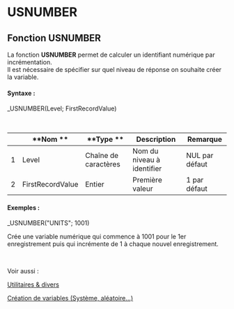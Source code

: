# USNUMBER

## Fonction USNUMBER

La fonction **USNUMBER** permet de calculer un identifiant numérique par incrémentation. \
Il est nécessaire de spécifier sur quel niveau de réponse on souhaite créer la variable.

#### Syntaxe :&nbsp;

\_USNUMBER(Level; FirstRecordValue)

&nbsp;

| &nbsp; | **Nom ** | **Type ** | **Description** | **Remarque** |
| --- | --- | --- | --- | --- |
| &#49; | Level | Chaîne de caractères | Nom du niveau à identifier | NUL par défaut |
| &#50; | FirstRecordValue | Entier | Première valeur | &#49; par défaut |


#### Exemples :

\_USNUMBER("UNITS"; 1001)

Crée une variable numérique qui commence à 1001 pour le 1er enregistrement puis qui incrémente de 1 à chaque nouvel enregistrement.

&nbsp;

Voir aussi :&nbsp;

[Utilitaires \& divers](<TOOLS\_MISC1.md>)

[Création de variables (Système, aléatoire...)](<CreerdesvariablesdetoutepieceSys.md>)
